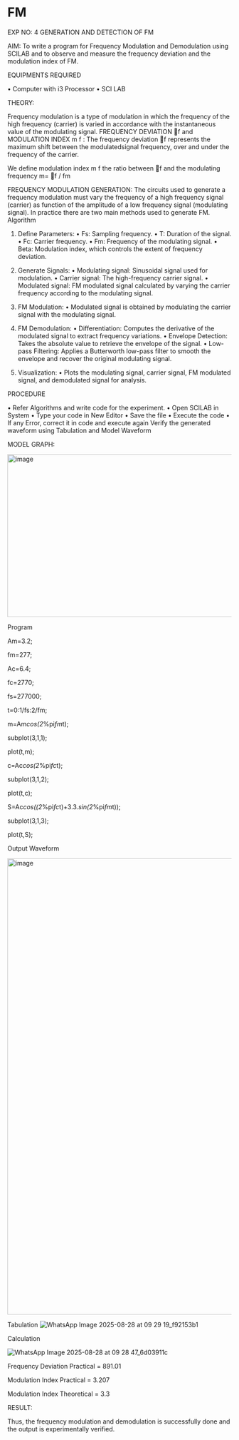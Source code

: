# FM

EXP NO: 4	GENERATION AND DETECTION OF FM


AIM:
To write a program for Frequency Modulation and Demodulation using SCILAB and to observe and measure the frequency deviation and the modulation index of FM.


EQUIPMENTS REQUIRED

•	Computer with i3 Processor
•	SCI LAB

THEORY:

Frequency modulation is a type of modulation in which the frequency of the high frequency (carrier) is varied in accordance with the instantaneous value of the modulating signal.
FREQUENCY DEVIATION f and MODULATION INDEX m f :
The frequency deviation f represents the maximum shift between the  modulatedsignal
frequency, over and under the frequency of the carrier.

We define modulation index m f the ratio between f and the modulating frequency
m= f / fm


FREQUENCY MODULATION GENERATION:
The circuits used to generate a frequency modulation must vary the frequency of a high frequency signal (carrier) as function of the amplitude of a low frequency signal (modulating signal). In practice there are two main methods used to generate FM.
Algorithm
1.	Define Parameters:
•	Fs: Sampling frequency.
•	T: Duration of the signal.
•	Fc: Carrier frequency.
•	Fm: Frequency of the modulating signal.
•	Beta: Modulation index, which controls the extent of frequency deviation.
2.	Generate Signals:
•	Modulating signal: Sinusoidal signal used for modulation.
•	Carrier signal: The high-frequency carrier signal.
•	Modulated signal: FM modulated signal calculated by varying the carrier frequency according to the modulating signal.
3.	FM Modulation:
•	Modulated signal is obtained by modulating the carrier signal with the modulating signal.
 
4.	FM Demodulation:
•	Differentiation: Computes the derivative of the modulated signal to extract frequency variations.
•	Envelope Detection: Takes the absolute value to retrieve the envelope of the signal.
•	Low-pass Filtering: Applies a Butterworth low-pass filter to smooth the envelope and recover the original modulating signal.
5.	Visualization:
•	Plots the modulating signal, carrier signal, FM modulated signal, and demodulated signal for analysis.



PROCEDURE


•	Refer Algorithms and write code for the experiment.
•	Open SCILAB in System
•	Type your code in New Editor
•	Save the file
•	Execute the code
•	If any Error, correct it in code and execute again
Verify the generated waveform using Tabulation and Model Waveform

MODEL GRAPH:

<img width="512" height="365" alt="image" src="https://github.com/user-attachments/assets/acd787bd-5281-4f1b-802f-1aa39fac9189" />


Program

Am=3.2;

fm=277;

Ac=6.4;

fc=2770;

fs=277000;

t=0:1/fs:2/fm;

m=Am*cos(2*%pi*fm*t);

subplot(3,1,1);

plot(t,m);

c=Ac*cos(2*%pi*fc*t);

subplot(3,1,2);

plot(t,c);

S=Ac*cos((2*%pi*fc*t)+3.3.*sin(2*%pi*fm*t));

subplot(3,1,3);

plot(t,S);


Output Waveform

<img width="1919" height="1023" alt="image" src="https://github.com/user-attachments/assets/c249e75a-7f89-48ad-ab7f-db2a719b0ded" />


Tabulation
![WhatsApp Image 2025-08-28 at 09 29 19_f92153b1](https://github.com/user-attachments/assets/1ffb13a4-87c5-4dc0-971c-4882f48a26bc)



Calculation


![WhatsApp Image 2025-08-28 at 09 28 47_6d03911c](https://github.com/user-attachments/assets/3d430b11-b285-45e8-88fb-d92e91d30939)

Frequency Deviation Practical = 891.01

Modulation Index Practical	= 3.207

Modulation Index Theoretical	= 3.3



RESULT:

Thus, the frequency modulation and demodulation is successfully done and the output is experimentally verified.


